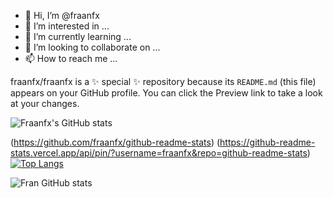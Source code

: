 - 👋 Hi, I’m @fraanfx
- 👀 I’m interested in ...
- 🌱 I’m currently learning ...
- 💞️ I’m looking to collaborate on ...
- 📫 How to reach me ...


fraanfx/fraanfx is a ✨ special ✨ repository because its `README.md` (this file) appears on your GitHub profile.
You can click the Preview link to take a look at your changes.

![Fraanfx's GitHub stats](https://github-readme-stats.vercel.app/api?username=fraanfx&show_icons=true&theme=dark&show)


(https://github.com/fraanfx/github-readme-stats)
  (https://github-readme-stats.vercel.app/api/pin/?username=fraanfx&repo=github-readme-stats)
[![Top Langs](https://github-readme-stats.vercel.app/api/top-langs/?username=fraanfx&layout=compact)](https://github.com/fraanfx/github-readme-stats)

![Fran GitHub stats](https://github-readme-stats.vercel.app/api?username=fraanfx&theme=dark&show_icons=true)
